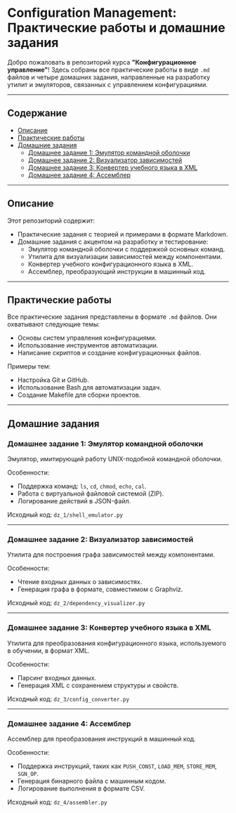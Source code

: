 # Configuration Management: Практические работы и домашние задания

Добро пожаловать в репозиторий курса **"Конфигурационное управление"**! Здесь собраны все практические работы в виде `.md` файлов и четыре домашних задания, направленные на разработку утилит и эмуляторов, связанных с управлением конфигурациями.

---

## Содержание

- [Описание](#описание)
- [Практические работы](#практические-работы)
- [Домашние задания](#домашние-задания)
  - [Домашнее задание 1: Эмулятор командной оболочки](#домашнее-задание-1-эмулятор-командной-оболочки)
  - [Домашнее задание 2: Визуализатор зависимостей](#домашнее-задание-2-визуализатор-зависимостей)
  - [Домашнее задание 3: Конвертер учебного языка в XML](#домашнее-задание-3-конвертер-учебного-языка-в-xml)
  - [Домашнее задание 4: Ассемблер](#домашнее-задание-4-ассемблер)

---

## Описание

Этот репозиторий содержит:
- Практические задания с теорией и примерами в формате Markdown.
- Домашние задания с акцентом на разработку и тестирование:
  - Эмулятор командной оболочки с поддержкой основных команд.
  - Утилита для визуализации зависимостей между компонентами.
  - Конвертер учебного конфигурационного языка в XML.
  - Ассемблер, преобразующий инструкции в машинный код.

---

## Практические работы

Все практические задания представлены в формате `.md` файлов. Они охватывают следующие темы:
- Основы систем управления конфигурациями.
- Использование инструментов автоматизации.
- Написание скриптов и создание конфигурационных файлов.

Примеры тем:
- Настройка Git и GitHub.
- Использование Bash для автоматизации задач.
- Создание Makefile для сборки проектов.

---

## Домашние задания

### Домашнее задание 1: Эмулятор командной оболочки
Эмулятор, имитирующий работу UNIX-подобной командной оболочки. 

Особенности:
- Поддержка команд: `ls`, `cd`, `chmod`, `echo`, `cal`.
- Работа с виртуальной файловой системой (ZIP).
- Логирование действий в JSON-файл.

Исходный код: `dz_1/shell_emulator.py`

---

### Домашнее задание 2: Визуализатор зависимостей
Утилита для построения графа зависимостей между компонентами. 

Особенности:
- Чтение входных данных о зависимостях.
- Генерация графа в формате, совместимом с Graphviz.

Исходный код: `dz_2/dependency_visualizer.py`

---

### Домашнее задание 3: Конвертер учебного языка в XML
Утилита для преобразования конфигурационного языка, используемого в обучении, в формат XML.

Особенности:
- Парсинг входных данных.
- Генерация XML с сохранением структуры и свойств.

Исходный код: `dz_3/config_converter.py`

---

### Домашнее задание 4: Ассемблер
Ассемблер для преобразования инструкций в машинный код.

Особенности:
- Поддержка инструкций, таких как `PUSH_CONST`, `LOAD_MEM`, `STORE_MEM`, `SGN_OP`.
- Генерация бинарного файла с машинным кодом.
- Логирование выполнения в формате CSV.

Исходный код: `dz_4/assembler.py`

